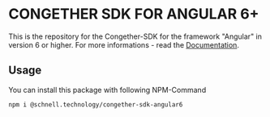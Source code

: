 # CONGETHER SDK FOR ANGULAR 6+

This is the repository for the Congether-SDK for the framework "Angular" in version 6 or higher. 
For more informations - read the [Documentation](https://congether.com/docs/congether-sdk-and-api/congether-sdk/congether-sdk-for-angular-6/#install-congether-sdk-for-angular-6).

## Usage
You can install this package with following NPM-Command

```
npm i @schnell.technology/congether-sdk-angular6
```
